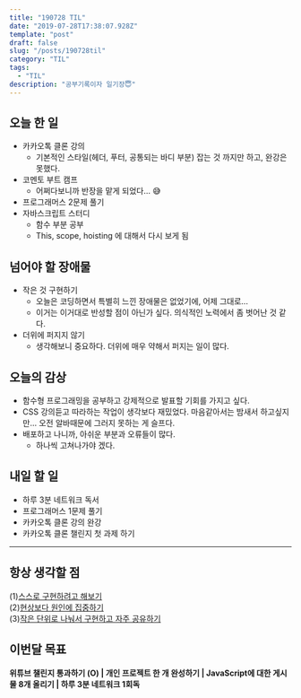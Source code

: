 ```yaml
---
title: "190728 TIL"
date: "2019-07-28T17:38:07.928Z"
template: "post"
draft: false
slug: "/posts/190728til"
category: "TIL"
tags:
  - "TIL"
description: "공부기록이자 일기장😇"
---
```


## 오늘 한 일

- 카카오톡 클론 강의
  - 기본적인 스타일(헤더, 푸터, 공통되는 바디 부분) 잡는 것 까지만 하고, 완강은 못했다.
- 코멘토 부트 캠프
  - 어쩌다보니까 반장을 맡게 되었다… 😅
- 프로그래머스 2문제 풀기
- 자바스크립트 스터디
  - 함수 부분 공부
  - This, scope, hoisting 에 대해서 다시 보게 됨

## 넘어야 할 장애물

- 작은 것 구현하기
  - 오늘은 코딩하면서 특별히 느낀 장애물은 없었기에, 어제 그대로...
  - 이거는 이거대로 반성할 점이 아닌가 싶다. 의식적인 노력에서 좀 벗어난 것 같다.
- 더위에 퍼지지 않기
  - 생각해보니 중요하다. 더위에 매우 약해서 퍼지는 일이 많다.

## 오늘의 감상

- 함수형 프로그래밍을 공부하고 강제적으로 발표할 기회를 가지고 싶다.
- CSS 강의듣고 따라하는 작업이 생각보다 재밌었다. 마음같아서는 밤새서 하고싶지만… 오전 알바때문에 그러지 못하는 게 슬프다.
- 배포하고 나니까, 아쉬운 부분과 오류들이 많다.
  - 하나씩 고쳐나가야 겠다.

## 내일 할 일

- 하루 3분 네트워크 독서
- 프로그래머스 1문제 풀기
- 카카오톡 클론 강의 완강
- 카카오톡 클론 챌린지 첫 과제 하기

---



## 항상 생각할 점

(1)<u>스스로 구현하려고 해보기</u> <br>(2)<u>현상보다 원인에 집중하기</u> <br>(3)<u>작은 단위로 나눠서 구현하고 자주 공유하기</u>



## 이번달 목표

**위튜브 챌린지 통과하기 (O) | 개인 프로젝트 한 개 완성하기 | JavaScript에 대한 게시물 8개 올리기 | 하루 3분 네트워크 1회독**

